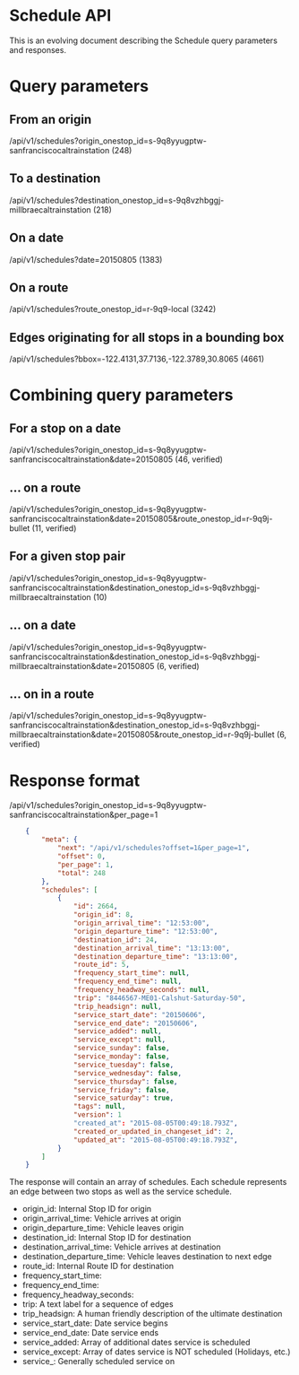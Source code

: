 # Schedule API

This is an evolving document describing the Schedule query parameters and responses.

# Query parameters

## From an origin
/api/v1/schedules?origin_onestop_id=s-9q8yyugptw-sanfranciscocaltrainstation
(248)

## To a destination
/api/v1/schedules?destination_onestop_id=s-9q8vzhbggj-millbraecaltrainstation
(218)

## On a date
/api/v1/schedules?date=20150805
(1383)

## On a route
/api/v1/schedules?route_onestop_id=r-9q9-local
(3242)

## Edges originating for all stops in a bounding box
/api/v1/schedules?bbox=-122.4131,37.7136,-122.3789,30.8065
(4661)

# Combining query parameters

## For a stop on a date
/api/v1/schedules?origin_onestop_id=s-9q8yyugptw-sanfranciscocaltrainstation&date=20150805
(46, verified)
## ... on a route
/api/v1/schedules?origin_onestop_id=s-9q8yyugptw-sanfranciscocaltrainstation&date=20150805&route_onestop_id=r-9q9j-bullet
(11, verified)

## For a given stop pair
/api/v1/schedules?origin_onestop_id=s-9q8yyugptw-sanfranciscocaltrainstation&destination_onestop_id=s-9q8vzhbggj-millbraecaltrainstation
(10)
## ... on a date
/api/v1/schedules?origin_onestop_id=s-9q8yyugptw-sanfranciscocaltrainstation&destination_onestop_id=s-9q8vzhbggj-millbraecaltrainstation&date=20150805
(6, verified)
## ... on in a route
/api/v1/schedules?origin_onestop_id=s-9q8yyugptw-sanfranciscocaltrainstation&destination_onestop_id=s-9q8vzhbggj-millbraecaltrainstation&date=20150805&route_onestop_id=r-9q9j-bullet
(6, verified)

# Response format

/api/v1/schedules?origin_onestop_id=s-9q8yyugptw-sanfranciscocaltrainstation&per_page=1

````json
	{
	    "meta": {
	        "next": "/api/v1/schedules?offset=1&per_page=1",
	        "offset": 0,
	        "per_page": 1,
	        "total": 248
	    },
	    "schedules": [
	        {
	            "id": 2664,
	            "origin_id": 8,
	            "origin_arrival_time": "12:53:00",
	            "origin_departure_time": "12:53:00",
	            "destination_id": 24,
	            "destination_arrival_time": "13:13:00",
	            "destination_departure_time": "13:13:00",
	            "route_id": 5,
	            "frequency_start_time": null,
	            "frequency_end_time": null,
	            "frequency_headway_seconds": null,
	            "trip": "8446567-ME01-Calshut-Saturday-50",
	            "trip_headsign": null,
	            "service_start_date": "20150606",
	            "service_end_date": "20150606",
	            "service_added": null,
	            "service_except": null,
	            "service_sunday": false,
	            "service_monday": false,
	            "service_tuesday": false,
	            "service_wednesday": false,
	            "service_thursday": false,
	            "service_friday": false,
	            "service_saturday": true,
	            "tags": null,
	            "version": 1
	            "created_at": "2015-08-05T00:49:18.793Z",
	            "created_or_updated_in_changeset_id": 2,
	            "updated_at": "2015-08-05T00:49:18.793Z",
	        }
	    ]
	}
````

The response will contain an array of schedules. Each schedule represents an edge between two stops as well as the service schedule.

 * origin_id: Internal Stop ID for origin
 * origin_arrival_time: Vehicle arrives at origin
 * origin_departure_time: Vehicle leaves origin
 * destination_id: Internal Stop ID for destination
 * destination_arrival_time: Vehicle arrives at destination
 * destination_departure_time: Vehicle leaves destination to next edge
 * route_id: Internal Route ID for destination
 * frequency_start_time: 
 * frequency_end_time:
 * frequency_headway_seconds:
 * trip: A text label for a sequence of edges
 * trip_headsign: A human friendly description of the ultimate destination
 * service_start_date: Date service begins
 * service_end_date: Date service ends
 * service_added: Array of additional dates service is scheduled
 * service_except: Array of dates service is NOT scheduled (Holidays, etc.)
 * service_<day of week>: Generally scheduled service on <day of week>

